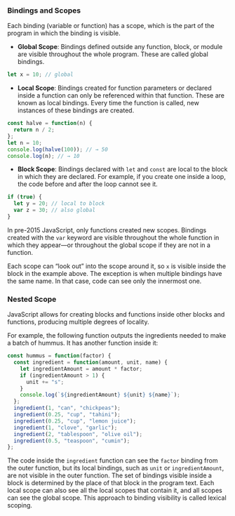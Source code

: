 ### Bindings and Scopes

Each binding (variable or function) has a scope, which is the part of the program in which the binding is visible.

- **Global Scope**: Bindings defined outside any function, block, or module are visible throughout the whole program. These are called global bindings.

```javascript
let x = 10; // global
```

- **Local Scope**: Bindings created for function parameters or declared inside a function can only be referenced within that function. These are known as local bindings. Every time the function is called, new instances of these bindings are created.

```javascript
const halve = function(n) {
  return n / 2;
};
let n = 10;
console.log(halve(100)); // → 50
console.log(n); // → 10
```

- **Block Scope**: Bindings declared with `let` and `const` are local to the block in which they are declared. For example, if you create one inside a loop, the code before and after the loop cannot see it.

```javascript
if (true) {
  let y = 20; // local to block
  var z = 30; // also global
}
```

In pre-2015 JavaScript, only functions created new scopes. Bindings created with the `var` keyword are visible throughout the whole function in which they appear—or throughout the global scope if they are not in a function.

Each scope can “look out” into the scope around it, so `x` is visible inside the block in the example above. The exception is when multiple bindings have the same name. In that case, code can see only the innermost one.

### Nested Scope

JavaScript allows for creating blocks and functions inside other blocks and functions, producing multiple degrees of locality.

For example, the following function outputs the ingredients needed to make a batch of hummus. It has another function inside it:

```javascript
const hummus = function(factor) {
  const ingredient = function(amount, unit, name) {
    let ingredientAmount = amount * factor;
    if (ingredientAmount > 1) {
      unit += "s";
    }
    console.log(`${ingredientAmount} ${unit} ${name}`);
  };
  ingredient(1, "can", "chickpeas");
  ingredient(0.25, "cup", "tahini");
  ingredient(0.25, "cup", "lemon juice");
  ingredient(1, "clove", "garlic");
  ingredient(2, "tablespoon", "olive oil");
  ingredient(0.5, "teaspoon", "cumin");
};
```

The code inside the `ingredient` function can see the `factor` binding from the outer function, but its local bindings, such as `unit` or `ingredientAmount`, are not visible in the outer function. The set of bindings visible inside a block is determined by the place of that block in the program text. Each local scope can also see all the local scopes that contain it, and all scopes can see the global scope. This approach to binding visibility is called lexical scoping.

